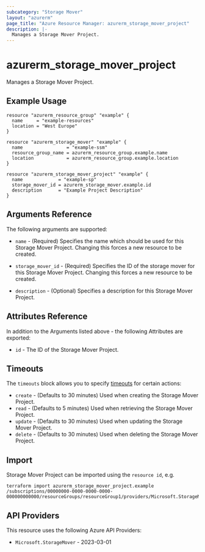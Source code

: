```yaml
---
subcategory: "Storage Mover"
layout: "azurerm"
page_title: "Azure Resource Manager: azurerm_storage_mover_project"
description: |-
  Manages a Storage Mover Project.
---
```


# azurerm_storage_mover_project

Manages a Storage Mover Project.

## Example Usage

```hcl
resource "azurerm_resource_group" "example" {
  name     = "example-resources"
  location = "West Europe"
}

resource "azurerm_storage_mover" "example" {
  name                = "example-ssm"
  resource_group_name = azurerm_resource_group.example.name
  location            = azurerm_resource_group.example.location
}

resource "azurerm_storage_mover_project" "example" {
  name             = "example-sp"
  storage_mover_id = azurerm_storage_mover.example.id
  description      = "Example Project Description"
}
```

## Arguments Reference

The following arguments are supported:

* `name` - (Required) Specifies the name which should be used for this Storage Mover Project. Changing this forces a new resource to be created.

* `storage_mover_id` - (Required) Specifies the ID of the storage mover for this Storage Mover Project. Changing this forces a new resource to be created.

* `description` - (Optional) Specifies a description for this Storage Mover Project.

## Attributes Reference

In addition to the Arguments listed above - the following Attributes are exported:

* `id` - The ID of the Storage Mover Project.

## Timeouts

The `timeouts` block allows you to specify [timeouts](https://www.terraform.io/docs/configuration/resources.html#timeouts) for certain actions:

* `create` - (Defaults to 30 minutes) Used when creating the Storage Mover Project.
* `read` - (Defaults to 5 minutes) Used when retrieving the Storage Mover Project.
* `update` - (Defaults to 30 minutes) Used when updating the Storage Mover Project.
* `delete` - (Defaults to 30 minutes) Used when deleting the Storage Mover Project.

## Import

Storage Mover Project can be imported using the `resource id`, e.g.

```shell
terraform import azurerm_storage_mover_project.example /subscriptions/00000000-0000-0000-0000-000000000000/resourceGroups/resourceGroup1/providers/Microsoft.StorageMover/storageMovers/storageMover1/projects/project1
```

## API Providers
<!-- This section is generated, changes will be overwritten -->
This resource uses the following Azure API Providers:

* `Microsoft.StorageMover` - 2023-03-01

